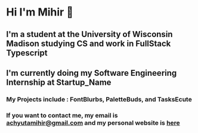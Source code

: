 # Hi I'm Mihir 👋

## I'm a student at the University of Wisconsin Madison studying CS and work in FullStack Typescript

## I'm currently doing my Software Engineering Internship at Startup_Name

### My Projects include : FontBlurbs, PaletteBuds, and TasksEcute

### If you want to contact me, my email is achyutamihir@gmail.com and my personal website is [here](https://mihirachyuta.netlify.app/)
